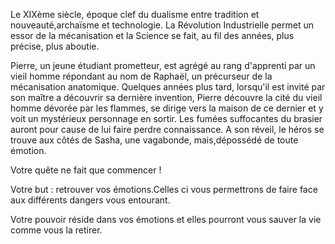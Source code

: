 Le XIXème siècle, époque clef du dualisme entre tradition et nouveauté,archaïsme et technologie. La Révolution Industrielle permet un essor de la mécanisation et la Science se fait, au fil des années, plus précise, plus aboutie.

Pierre, un jeune étudiant prometteur, est agrégé au rang d'apprenti par un vieil homme répondant au nom de Raphaël, un précurseur de la mécanisation anatomique. Quelques années plus tard, lorsqu'il est invité par son maître a découvrir sa dernière invention, Pierre découvre la cité du vieil homme dévorée par les flammes, se dirige vers la maison de ce dernier et y voit un mystérieux personnage en sortir. Les fumées suffocantes du brasier auront pour cause de lui faire perdre connaissance. A son réveil, le héros se trouve aux côtés de Sasha, une vagabonde, mais,dépossédé de toute émotion.

Votre quête ne fait que commencer !

Votre but : retrouver vos émotions.Celles ci vous permettrons de faire face aux différents dangers vous entourant.

Votre pouvoir réside dans vos émotions et elles pourront vous sauver la vie comme vous la retirer.